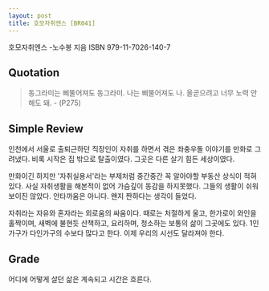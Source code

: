 ```yaml
---
layout: post
title: 호모자취엔스 [BR041]
---
```


호모자취엔스
-노수봉 지음
ISBN 979-11-7026-140-7

## Quotation <i class="fa fa-quote-left" aria-hidden="true"></i>

>동그라미는 삐뚤어져도 동그라미. 나는 삐뚤어져도 나. 올곧으려고 너무 노력 안해도 돼. - (P275)

## Simple Review <i class="fa fa-comment" aria-hidden="true"></i>

<span class="drop">인</span>천에서 서울로 출퇴근하던 직장인이 자취를 하면서 겪은 좌충우돌 이야기를 만화로 그려냈다. 비록 시작은 집 밖으로 탈출이였다. 그곳은 다른 살기 힘든 세상이였다.

만화이긴 하지만 '자취실용서'라는 부제처럼 중간중간 꼭 알아야할 부동산 상식이 적혀있다. 사실 자취생활을 해본적이 없어 가슴깊이 동감을 하지못했다. 그들의 생활이 쉬워보이진 않았다. 안타까움은 아니다. 왠지 짠하다는 생각이 들었다. 

<span class="em">자취라는 자유와 혼자라는 외로움의 싸움이다.</span> 때로는 처절하게 울고, 한가로이 와인을 홀짝이며, 새벽에 불현듯 산책하고, 요리하며, 청소하는 보통의 삶이 그곳에도 있다. 1인가구가 다인가구의 수보다 많다고 한다. 이제 우리의 시선도 달라져야 한다.

## Grade <i class="fa fa-paragraph" aria-hidden="true"></i>

<i class="fa fa-star" aria-hidden="true"></i>
<i class="fa fa-star" aria-hidden="true"></i>
<i class="fa fa-star" aria-hidden="true"></i>
<!-- <i class="fa fa-star" aria-hidden="true"></i> -->
<!-- <i class="fa fa-star-o" aria-hidden="true"></i> -->
<!-- <i class="fa fa-star-half-o" aria-hidden="true"></i> -->
<!-- <i class="fa fa-star-o" aria-hidden="true"></i> -->
<i class="fa fa-star-o" aria-hidden="true"></i>
<i class="fa fa-star-o" aria-hidden="true"></i>

어디에 어떻게 살던 삶은 계속되고 시간은 흐른다.